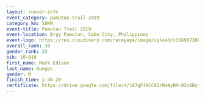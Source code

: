 ```yaml
---
layout: runner-info 
event_category: pamutan-trail-2019 
category_km: 10KM 
event-title: Pamutan Trail 2019 
event-location: Brgy Pamutan, Cebu City, Philippines 
event-logo: https://res.cloudinary.com/raceyaya/image/upload/v1569072806/logo/pamutan-trail_d8abrj.jpg 
overall_rank: 30
gender_rank: 23
bib: 10-010
first_name: Mark Edison
last_name: Aungon
gender: M
finish_time: 1-46-20
certificate: https://drive.google.com/file/d/187gFfHCC92rNaNyBM-82o6BytY-2JjkE/view?usp=sharing
---
```

